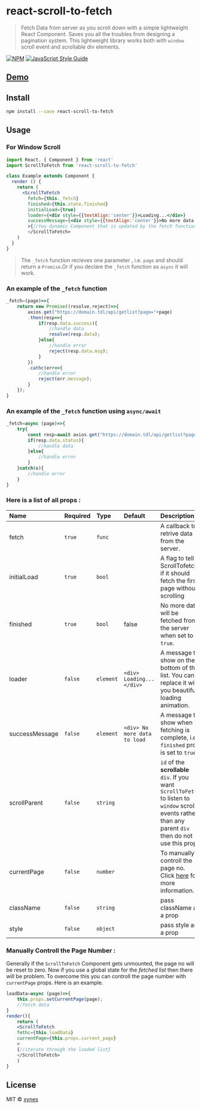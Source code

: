 # react-scroll-to-fetch

> Fetch Data from server as you scroll down with a simple lightweight React Component. Saves you all the troubles from designing a pagination system. This lightweight library works both with `window` scroll event and scrollable div elements.

[![NPM](https://img.shields.io/npm/v/react-scroll-to-fetch.svg)](https://www.npmjs.com/package/react-scroll-to-fetch) [![JavaScript Style Guide](https://img.shields.io/badge/code_style-standard-brightgreen.svg)](https://standardjs.com)
## [Demo](https://xynes-git.github.io/react-scroll-to-fetch/)
## Install

```bash
npm install --save react-scroll-to-fetch
```

## Usage
### For Window Scroll
```jsx
import React, { Component } from 'react'
import ScrollToFetch from 'react-scroll-to-fetch'

class Example extends Component {
  render () {
    return (
      <ScrollToFetch
        fetch={this._fetch} 
        finished={this.state.finished}
        initialLoad={true}
        loader={<div style={{textAlign:'center'}}>Loading...</div>}
        successMessage={<div style={{textAlign:'center'}}>No more data to load</div>}
        >{//You dynamic Component that is updated by the fetch function}
        </ScrollToFetch>
    )
  }
}
```
> The `_fetch` function recieves one parameter , i.e. `page` and should return a `Promise`.Or if you declare the `_fetch` function as `async` it will work.
### An example of the `_fetch` function
```js
_fetch=(page)=>{
    return new Promise((resolve,reject)=>{
        axios.get("https://domain.tdl/api/getlist?page="+page)
        .then(resp=>{
            if(resp.data.success){
                //handle data
                resolve(resp.data);
            }else{
                //handle error
                reject(resp.data.msg);
            }
        })
        .cathc(err=>{
            //handle error
            reject(err.message);
        }
    });
}
```
### An example of the `_fetch` function using `async/await`

```js
_fetch=async (page)=>{
    try{
        const resp=await axios.get("https://domain.tdl/api/getlist?page="+page);
        if(resp.data.status){
            //handle data
        }else{
            //handle error
        }
    }catch(e){
        //handle error
    }
}
```
### Here is a list of all props :
| Name        | Required     | Type          | Default    | Description|
|:----        |:----     |:----          |:----       |:----|
|fetch |`true`| `func` | |A callback to retrive data from the server.  |
| initialLoad| `true`|`bool`| | A flag to tell ScrollTofetch if it should fetch the first page without scrolling|
|finished |`true`| `bool` | false | No more data will be fetched from the server when set to `true`.|
|loader|`false` | `element` | `<div> Loading... </div>` | A message to show on the bottom of the list. You can replace it with you beautiful loading animation.
|successMessage|`false`| `element`| `<div> No more data to load` | A message to show when fetching is complete, i.e. `finished` prop is set to `true`.|
|scrollParent|`false`| `string` | | `id` of the **scrollable** `div`. If you want `ScrollToFetch` to listen to `window` scroll events rather than any parent `div` then do not use this prop.|
| currentPage | `false` | `number` | | To manually controll the page no. Click [here](#manually-controll-the-page-number) for more information.|
| className | `false` | `string` | | pass className as a prop |
| style | `false` | `object` | | pass style as a prop |
### Manually Controll the Page Number :
Generally if the `ScrollToFetch` Component gets unmounted, the page no will be reset to zero. Now if you use a global state for the *fetched list* then there will be problem. To overcome this you can controll the page number with `currentPage` props. Here is an example.
```jsx
loadData=async (page)=>{
    this.props.setCurrentPage(page);
    //fetch data
}
render(){
    return (
    <ScrollToFetch
    fethc={this.loadData}
    currentPage={this.props.current_page}
    >
    {//iterate through the loaded list}
    </ScrollToFetch>
    )
}

```
## License

MIT © [xynes](https://xynes.com)
